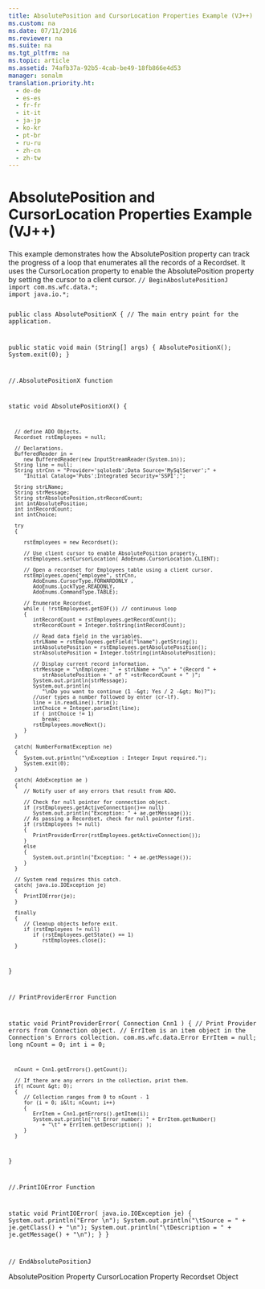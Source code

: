 ```yaml
---
title: AbsolutePosition and CursorLocation Properties Example (VJ++)
ms.custom: na
ms.date: 07/11/2016
ms.reviewer: na
ms.suite: na
ms.tgt_pltfrm: na
ms.topic: article
ms.assetid: 74afb37a-92b5-4cab-be49-18fb866e4d53
manager: sonalm
translation.priority.ht: 
  - de-de
  - es-es
  - fr-fr
  - it-it
  - ja-jp
  - ko-kr
  - pt-br
  - ru-ru
  - zh-cn
  - zh-tw
---
```

# AbsolutePosition and CursorLocation Properties Example (VJ++)
<?xml version="1.0" encoding="utf-8"?>
<developerReferenceWithoutSyntaxDocument xmlns="http://ddue.schemas.microsoft.com/authoring/2003/5" xmlns:xlink="http://www.w3.org/1999/xlink" xmlns:xsi="http://www.w3.org/2001/XMLSchema-instance" xsi:schemaLocation="http://ddue.schemas.microsoft.com/authoring/2003/5 http://dduestorage.blob.core.windows.net/ddueschema/developer.xsd">
  <introduction>
    <para>This example demonstrates how the <legacyLink xlink:href="79f8ee5e-fc70-46d8-8c29-ebf943c66592">AbsolutePosition</legacyLink> property can track the progress of a loop that enumerates all the records of a <legacyLink xlink:href="ede1415f-c3df-4cc5-a05b-2576b2b84b60">Recordset</legacyLink>. It uses the <legacyLink xlink:href="39c8d86e-7ee9-4182-be5e-aad5ce952f84">CursorLocation</legacyLink> property to enable the <legacyBold>AbsolutePosition</legacyBold> property by setting the cursor to a client cursor.</para>
    <code>// BeginAboslutePositionJ
import com.ms.wfc.data.*;
import java.io.*;

public class AbsolutePositionX
{
   // The main entry point for the application.

   public static void main (String[] args)
   {
      AbsolutePositionX();
      System.exit(0);
   }

   //.AbsolutePositionX function

   static void AbsolutePositionX()
   {

      // define ADO Objects.
      Recordset rstEmployees = null;

      // Declarations.
      BufferedReader in = 
         new BufferedReader(new InputStreamReader(System.in));
      String line = null;
      String strCnn = "Provider='sqloledb';Data Source='MySqlServer';" +
         "Initial Catalog='Pubs';Integrated Security='SSPI';";

      String strLName;
      String strMessage;
      String strAbsolutePosition,strRecordCount;
      int intAbsolutePosition;
      int intRecordCount;
      int intChoice;
      
      try
      {

         rstEmployees = new Recordset();

         // Use client cursor to enable AbsolutePosition property.
         rstEmployees.setCursorLocation( AdoEnums.CursorLocation.CLIENT);

         // Open a recordset for Employees table using a client cursor.
         rstEmployees.open("employee", strCnn,
            AdoEnums.CursorType.FORWARDONLY ,
            AdoEnums.LockType.READONLY,
            AdoEnums.CommandType.TABLE);

         // Enumerate Recordset.
         while ( !rstEmployees.getEOF()) // continuous loop
         {
            intRecordCount = rstEmployees.getRecordCount();
            strRecordCount = Integer.toString(intRecordCount);

            // Read data field in the variables.
            strLName = rstEmployees.getField("lname").getString();
            intAbsolutePosition = rstEmployees.getAbsolutePosition();
            strAbsolutePosition = Integer.toString(intAbsolutePosition);

            // Display current record information.
            strMessage = "\nEmployee: " + strLName + "\n" + "(Record " + 
               strAbsolutePosition + " of " +strRecordCount + " )";
            System.out.println(strMessage);
            System.out.println(
               "\nDo you want to continue (1 -&gt; Yes / 2 -&gt; No)?");
            //user types a number followed by enter (cr-lf).
            line = in.readLine().trim();
            intChoice = Integer.parseInt(line);
            if ( intChoice != 1)
               break;
            rstEmployees.moveNext();
         }
      }

      catch( NumberFormatException ne)
      {
         System.out.println("\nException : Integer Input required.");
         System.exit(0);
      }

      catch( AdoException ae )
      {
         // Notify user of any errors that result from ADO.

         // Check for null pointer for connection object.
         if (rstEmployees.getActiveConnection()== null)
            System.out.println("Exception: " + ae.getMessage());
         // As passing a Recordset, check for null pointer first.
         if (rstEmployees != null)
         {
            PrintProviderError(rstEmployees.getActiveConnection());
         }
         else
         {
            System.out.println("Exception: " + ae.getMessage());
         }
      }

      // System read requires this catch.
      catch( java.io.IOException je)
      {
         PrintIOError(je);
      }
      
      finally
      {
         // Cleanup objects before exit.   
         if (rstEmployees != null)
            if (rstEmployees.getState() == 1)
               rstEmployees.close();
      }
   }

   // PrintProviderError Function

   static void PrintProviderError( Connection Cnn1 )
   {
      // Print Provider errors from Connection object.
      // ErrItem is an item object in the Connection's Errors collection.
      com.ms.wfc.data.Error  ErrItem = null;
      long nCount = 0;
      int  i      = 0;

      nCount = Cnn1.getErrors().getCount();

      // If there are any errors in the collection, print them.
      if( nCount &gt; 0);
      {
         // Collection ranges from 0 to nCount - 1
         for (i = 0; i&lt; nCount; i++)
         {
            ErrItem = Cnn1.getErrors().getItem(i);
            System.out.println("\t Error number: " + ErrItem.getNumber()
               + "\t" + ErrItem.getDescription() );
         }
      }

   }

   //.PrintIOError Function
   
   static void PrintIOError( java.io.IOException je)
   {
      System.out.println("Error \n");
      System.out.println("\tSource = " + je.getClass() + "\n");
      System.out.println("\tDescription = " + je.getMessage() + "\n");
   }
}

// EndAbsolutePositionJ</code>
  </introduction>
  <relatedTopics>
<link xlink:href="79f8ee5e-fc70-46d8-8c29-ebf943c66592">AbsolutePosition Property</link>
<link xlink:href="39c8d86e-7ee9-4182-be5e-aad5ce952f84">CursorLocation Property</link>
<link xlink:href="ede1415f-c3df-4cc5-a05b-2576b2b84b60">Recordset Object</link>
</relatedTopics>
</developerReferenceWithoutSyntaxDocument>
